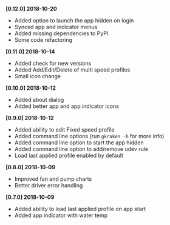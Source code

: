 **[0.12.0] 2018-10-20**
 - Added option to launch the app hidden on login
 - Synced app and indicator menus
 - Added missing dependencies to PyPI
 - Some code refactoring

**[0.11.0] 2018-10-14**
 - Added check for new versions
 - Added Add/Edit/Delete of multi speed profiles
 - Small icon change

**[0.10.0] 2018-10-12**
 - Added about dialog
 - Added better app and app indicator icons
 
**[0.9.0] 2018-10-12**
 - Added ability to edit Fixed speed profile
 - Added command line options (run `gkraken -h` for more info)
 - Added command line option to start the app hidden
 - Added command line option to add/remove udev rule
 - Load last applied profile enabled by default

**[0.8.0] 2018-10-09**
 - Improved fan and pump charts
 - Better driver error handling

**[0.7.0] 2018-10-09**
 - Added ability to load last applied profile on app start
 - Added app indicator with water temp